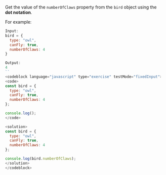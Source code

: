 Get the value of the `numberOfClaws` property
from the `bird` object
using the **dot notation**.

For example:
```js
Input:
bird = {
  type: "owl",
  canFly: true,
  numberOfClaws: 4
}

Output:
4
``
<codeblock language="javascript" type="exercise" testMode="fixedInput">
<code>
const bird = {
  type: "owl",
  canFly: true,
  numberOfClaws: 4
};

console.log();
</code>

<solution>
const bird = {
  type: "owl",
  canFly: true,
  numberOfClaws: 4
};

console.log(bird.numberOfClaws);
</solution>
</codeblock>
